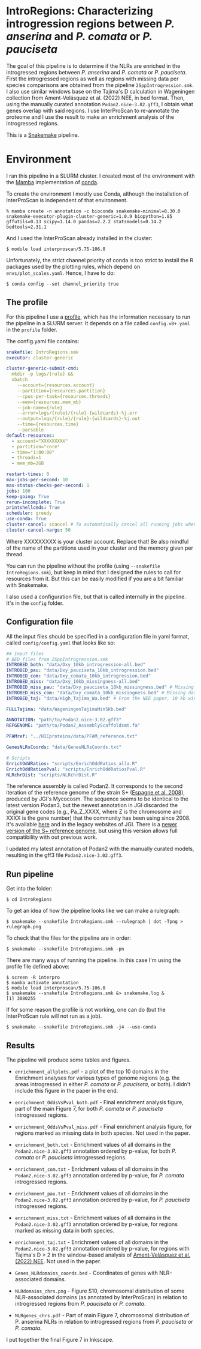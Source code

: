 # IntroRegions: Characterizing introgression regions between *P. anserina* and *P. comata* or *P. pauciseta*

The goal of this pipeline is to determine if the NLRs are enriched in the introgressed regions between *P. anserina* and *P. comata* or *P. pauciseta*. First the introgressed regions as well as regions with missing data per species comparisons are obtained from the pipeline `2SppIntrogression.smk`. I also use similar windows base on the Tajima's D calculation in Wageningen collection from Ament-Velásquez et al. (2022) NEE, in bed format. Then, using the manually curated annotation `Podan2.nice-3.02.gff3`, I obtain what genes overlap with said regions. I use InterProScan to re-annotate the proteome and I use the result to make an enrichment analysis of the introgressed regions.

This is a [Snakemake](https://snakemake.readthedocs.io/en/stable/) pipeline.

# Environment

I ran this pipeline in a SLURM cluster. I created most of the environment with the [Mamba](https://mamba.readthedocs.io/en/latest/user_guide/mamba.html) implementation of [conda](https://docs.conda.io/en/latest/).

To create the environment I mostly use Conda, although the installation of InterProScan is independent of that environment.

	% mamba create -n annotation -c bioconda snakemake-minimal=8.30.0 snakemake-executor-plugin-cluster-generic=1.0.9 biopython=1.85 gffutils=0.13 scipy=1.14.0 pandas=2.2.2 statsmodels=0.14.2 bedtools=2.31.1

And I used the InterProScan already installed in the cluster:

	$ module load interproscan/5.75-106.0

Unfortunately, the strict channel priority of conda is too strict to install the R packages used by the plotting rules, which depend on `envs/plot_scales.yaml`. Hence, I have to do:

	$ conda config --set channel_priority true

## The profile

For this pipeline I use a [profile](https://snakemake.readthedocs.io/en/stable/executing/cli.html#profiles), which has the information necessary to run the pipeline in a SLURM server. It depends on a file called `config.v8+.yaml` in the `profile` folder.

The config.yaml file contains:

```yaml
snakefile: IntroRegions.smk
executor: cluster-generic

cluster-generic-submit-cmd:
  mkdir -p logs/{rule} &&
  sbatch
    --account={resources.account}
    --partition={resources.partition}
    --cpus-per-task={resources.threads}
    --mem={resources.mem_mb}
    --job-name={rule}
    --error=logs/{rule}/{rule}-{wildcards}-%j.err
    --output=logs/{rule}/{rule}-{wildcards}-%j.out
    --time={resources.time}
    --parsable
default-resources:
  - account="XXXXXXXXX"
  - partition="core"
  - time="1:00:00"
  - threads=1
  - mem_mb=2GB

restart-times: 0
max-jobs-per-second: 10
max-status-checks-per-second: 1
jobs: 100
keep-going: True
rerun-incomplete: True
printshellcmds: True
scheduler: greedy
use-conda: True
cluster-cancel: scancel # To automatically cancel all running jobs when you cancel the main Snakemake process 
cluster-cancel-nargs: 50
```

Where XXXXXXXXX is your cluster account. Replace that! Be also mindful of the name of the partitions used in your cluster and the memory given per thread.

You can run the pipeline without the profile (using `--snakefile IntroRegions.smk`), but keep in mind that I designed the rules to call for resources from it. But this can be easily modified if you are a bit familiar with Snakemake.

I also used a configuration file, but that is called internally in the pipeline. It's in the `config` folder.

## Configuration file

All the input files should be specified in a configuration file in yaml format, called `config/config.yaml` that looks like so:

```yaml
## Input files
# BED files from 2SppIntrogression.smk
INTROBED_both: "data/Dxy_10kb_introgression-all.bed"
INTROBED_pau: "data/Dxy_pauciseta_10kb_introgression.bed"
INTROBED_com: "data/Dxy_comata_10kb_introgression.bed"
INTROBED_miss: "data/Dxy_10kb_missingness-all.bed"
INTROBED_miss_pau: "data/Dxy_pauciseta_10kb_missingness.bed" # Missing data when calling variants in P. anserina and P. pauciseta
INTROBED_miss_com: "data/Dxy_comata_10kb_missingness.bed" # Missing data when calling variants in P. anserina and P. comata
INTROBED_taj: "data/High_Tajima_Wa.bed" # From the NEE paper, 10 kb windows with 1 kb steps (from which at least 5kb have data) and Tajima's D >= 2

FULLTajima: "data/WageningenTajimaMin5Kb.bed"

ANNOTATION: "path/to/Podan2.nice-3.02.gff3"
REFGENOME: "path/to/Podan2_AssemblyScaffoldsmt.fa"

PFAMref: "../HICproteins/data/PFAM_reference.txt"

GenesNLRsCoords: "data/GenesNLRsCoords.txt"

# Scripts
EnrichOddRatios: "scripts/EnrichOddRatios_alla.R"
EnrichOddRatiosPval: "scripts/EnrichOddRatiosPval.R"
NLRchrDist: "scripts/NLRchrDist.R"
```

The reference assembly is called Podan2. It corresponds to the second iteration of the reference genome of the strain S+ ([Espagne et al. 2008](https://genomebiology.biomedcentral.com/articles/10.1186/gb-2008-9-5-r77)), produced by JGI's Mycocosm. The sequence seems to be identical to the latest version Podan3, but the newest annotation in JGI discarded the original gene codes (e.g., Pa_Z_XXXX, where Z is the chromosome and XXXX is the gene number) that the community has been using since 2008. It's available [here](https://github.com/johannessonlab/HetVPaper/blob/master/SNPpop/data/Podan2/Podan2_AssemblyScaffoldsmt.fa) and in the legacy websites of JGI. There is a [newer version of the S+ reference genome](https://doi.org/10.1186/s12864-022-09085-4), but using this version allows full compatibility with out previous work.

I updated my latest annotation of Podan2 with the manually curated models, resulting in the gff3 file `Podan2.nice-3.02.gff3`.


## Run pipeline

Get into the folder:

    $ cd IntroRegions

To get an idea of how the pipeline looks like we can make a rulegraph:

    $ snakemake --snakefile IntroRegions.smk --rulegraph | dot -Tpng > rulegraph.png

To check that the files for the pipeline are in order:

    $ snakemake --snakefile IntroRegions.smk -pn

There are many ways of running the pipeline. In this case I'm using the profile file defined above:

    $ screen -R interpro
    $ mamba activate annotation
    $ module load interproscan/5.75-106.0
    $ snakemake --snakefile IntroRegions.smk &> snakemake.log &
    [1] 3080255

If for some reason the profile is not working, one can do (but the InterProScan rule will not run as a job).

	$ snakemake --snakefile IntroRegions.smk -j4 --use-conda

## Results

The pipeline will produce some tables and figures.

- `enrichmnent_allplots.pdf` - a plot of the top 10 domains in the Enrichment analyses for various types of genome regions (e.g. the areas introgressed in either *P. comata* or *P. pauciseta*, or both). I didn't include this figure in the paper in the end.

- `enrichmnent_OddsVsPval_both.pdf` - Final enrichment analysis figure, part of the main Figure 7, for both *P. comata* or *P. pauciseta* introgressed regions.

- `enrichmnent_OddsVsPval_miss.pdf` - Final enrichment analysis figure, for regions marked as missing data in both species. Not used in the paper.

- `enrichmnent_both.txt` - Enrichment values of all domains in the `Podan2.nice-3.02.gff3` annotation ordered by p-value, for both *P. comata* or *P. pauciseta* introgressed regions.

- `enrichmnent_com.txt` - Enrichment values of all domains in the `Podan2.nice-3.02.gff3` annotation ordered by p-value, for *P. comata* introgressed regions.

- `enrichmnent_pau.txt` - Enrichment values of all domains in the `Podan2.nice-3.02.gff3` annotation ordered by p-value, for *P. pauciseta* introgressed regions.

- `enrichmnent_miss.txt` - Enrichment values of all domains in the `Podan2.nice-3.02.gff3` annotation ordered by p-value, for regions marked as missing data in both species.

- `enrichmnent_taj.txt` - Enrichment values of all domains in the `Podan2.nice-3.02.gff3` annotation ordered by p-value, for regions with Tajima's D > 2 in the window-based analysis of [Ament-Velásquez et al. (2022) NEE](https://doi.org/10.1038/s41559-022-01734-x). Not used in the paper.

- `Genes_NLRdomains_coords.bed` - Coordinates of genes with NLR-associated domains.

- `NLRdomains_chrs.png` - Figure S10, chromosomal distribution of some NLR-associated domains (as annotated by InterProScan) in relation to introgressed regions from *P. pauciseta* or *P. comata*.

- `NLRgenes_chrs.pdf` - Part of main Figure 7, chromosomal distribution of P. anserina NLRs in relation to introgressed regions from *P. pauciseta* or *P. comata*.

I put together the final Figure 7 in Inkscape.

